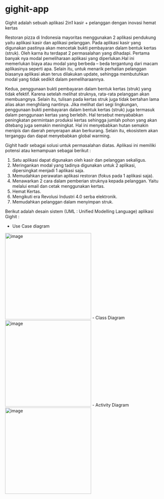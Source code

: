 # gighit-app

Gighit adalah sebuah aplikasi 2in1 kasir + pelanggan dengan inovasi hemat kertas

Restoran pizza di Indonesia mayoritas menggunakan 2 aplikasi pendukung yaitu 
aplikasi kasir dan aplikasi pelanggan. Pada aplikasi kasir yang digunakan pastinya 
akan mencetak bukti pembayaran dalam bentuk kertas (struk). Oleh karna itu 
terdapat 2 permasalahan yang dihadapi. Pertama banyak nya modal pemeliharaan 
aplikasi yang diperlukan.Hal ini memerlukan biaya atau modal yang berbeda – beda 
tergantung dari macam aplikasinya seperti apa. Selain itu, untuk menarik perhatian 
pelanggan biasanya aplikasi akan terus dilakukan update, sehingga membutuhkan 
modal yang tidak sedikit dalam pemeliharaannya. 

Kedua, penggunaan bukti pembayaran dalam bentuk kertas (struk) yang tidak 
efektif. Karena setelah melihat struknya, rata-rata pelanggan akan membuangnya. 
Selain itu, tulisan pada kertas struk juga tidak bertahan lama alias akan menghilang 
nantinya. Jika melihat dari segi lingkungan, penggunaan bukti pembayaran dalam 
bentuk kertas (struk) juga termasuk dalam penggunaan kertas yang berlebih. Hal 
tersebut menyababkan peningkatan permintaan produksi kertas sehingga jumlah 
pohon yang akan ditebang juga semakin meningkat. Hal ini menyebabkan hutan 
semakin menipis dan daerah penyerapan akan berkurang. Selain itu, ekosistem akan 
terganggu dan dapat menyebabkan global warming.

Gighit hadir sebagai solusi untuk permasalahan diatas. Aplikasi ini memiliki potensi atau 
kemampuan sebagai berikut :
1. Satu aplikasi dapat digunakan oleh kasir dan pelanggan sekaligus. 
2. Meringankan modal yang tadinya digunakan untuk 2 aplikasi, dipersingkat 
menjadi 1 aplikasi saja. 
3. Memudahkan perawatan aplikasi restoran (fokus pada 1 aplikasi saja).
4. Menawarkan 2 cara dalam pemberian struknya kepada pelanggan. Yaitu 
melalui email dan cetak menggunakan kertas.
5. Hemat Kertas.
6. Mengikuti era Revolusi Industri 4.0 serba elektronik.
7. Memudahkan pelanggan dalam menyimpan struk.

Berikut adalah desain sistem (UML : Unified Modelling Language) aplikasi Gighit :
- Use Case diagram
<img width="281" alt="image" src="https://user-images.githubusercontent.com/96558726/178757639-a74340c3-d08b-4f4b-bb2b-39f8c87cd942.png">
- Class Diagram
<img width="281" alt="image" src="https://user-images.githubusercontent.com/96558726/178758313-a28695d4-8efc-4590-981f-77a20f35f3fa.png">
- Activity Diagram
<img width="281" alt="image" src="https://user-images.githubusercontent.com/96558726/178758412-300566c1-c4a7-4609-817c-0641b209454f.png">




